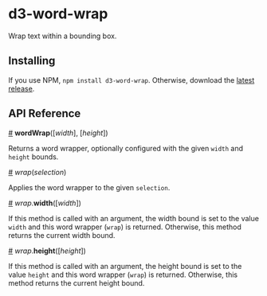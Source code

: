 # d3-word-wrap

Wrap text within a bounding box.

## Installing

If you use NPM, `npm install d3-word-wrap`. Otherwise, download the
[latest release](https://github.com/MikeWinter/d3-word-wrap/releases/latest).

## API Reference

<a id="word-wrap" href="#word-wrap">#</a> **wordWrap**([*width*], [*height*])

Returns a word wrapper, optionally configured with the given `width` and `height` bounds.


<a id="wrap-call" href="#wrap-call">#</a> *wrap*(*selection*)

Applies the word wrapper to the given `selection`.


<a id="wrap-width" href="#wrap-width">#</a> *wrap*.**width**([*width*])

If this method is called with an argument, the width bound is set to the value `width` and this
word wrapper (`wrap`) is returned. Otherwise, this method returns the current width bound.


<a id="wrap-height" href="#wrap-height">#</a> *wrap*.**height**([*height*])

If this method is called with an argument, the height bound is set to the value `height` and this
word wrapper (`wrap`) is returned. Otherwise, this method returns the current height bound.
